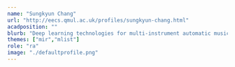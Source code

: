 ```yaml
---
name: "Sungkyun Chang"
url: "http://eecs.qmul.ac.uk/profiles/sungkyun-chang.html"
acadposition: ""
blurb: "Deep learning technologies for multi-instrument automatic music transcription"
themes: ["mir","mlist"]
role: "ra"
image: "./defaultprofile.png"
---
```

